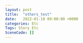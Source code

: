 ```yaml
---
layout: post
title:  "others_test"
date:   2022-01-10 09:00:00 +0000
categories: Etc
Tags: Story Etc
SceneCode: []
---
```

